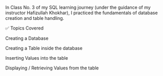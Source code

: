 In Class No. 3 of my SQL learning journey (under the guidance of my instructor Hafizullah Khokhar), I practiced the fundamentals of database creation and table handling.

✅ Topics Covered

Creating a Database

Creating a Table inside the database

Inserting Values into the table

Displaying / Retrieving Values from the table
